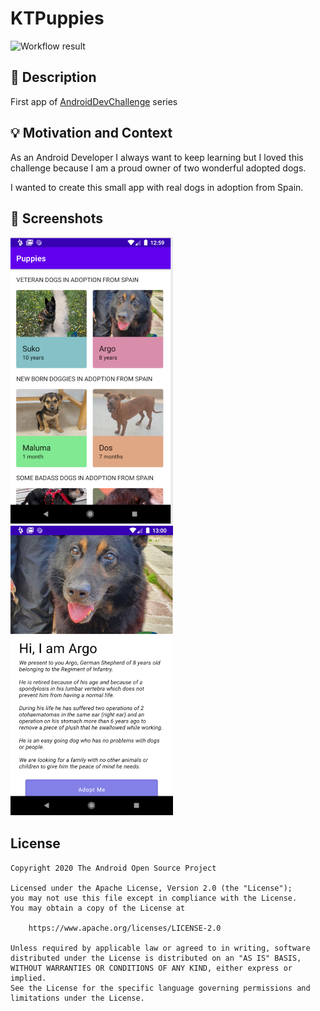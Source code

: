 # KTPuppies

<!--- Replace <OWNER> with your Github Username and <REPOSITORY> with the name of your repository. -->
<!--- You can find both of these in the url bar when you open your repository in github. -->
![Workflow result](https://github.com/Surkhojb/AndroidDevChallengeCompose-1/workflows/Check/badge.svg)


## :scroll: Description
<!--- Describe your app in one or two sentences -->
First app of [AndroidDevChallenge](https://android-developers.googleblog.com/2021/02/android-dev-challenge-lift-off-with.html) series

## :bulb: Motivation and Context
<!--- Optionally point readers to interesting parts of your submission. -->
<!--- What are you especially proud of? -->
As an Android Developer I always want to keep learning but I loved this challenge because
I am a proud owner of two wonderful adopted dogs.

I wanted to create this small app with real dogs in adoption from Spain.

## :camera_flash: Screenshots
<!-- You can add more screenshots here if you like -->
<img src="/results/screenshot_1.png" width="260">&emsp;<img src="/results/screenshot_2.png" width="260">

## License
```
Copyright 2020 The Android Open Source Project

Licensed under the Apache License, Version 2.0 (the "License");
you may not use this file except in compliance with the License.
You may obtain a copy of the License at

    https://www.apache.org/licenses/LICENSE-2.0

Unless required by applicable law or agreed to in writing, software
distributed under the License is distributed on an "AS IS" BASIS,
WITHOUT WARRANTIES OR CONDITIONS OF ANY KIND, either express or implied.
See the License for the specific language governing permissions and
limitations under the License.
```
